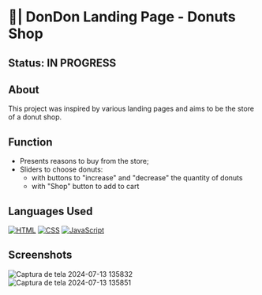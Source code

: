 # 🍩| DonDon Landing Page - Donuts Shop
## Status: IN PROGRESS

## About
This project was inspired by various landing pages and aims to be the store of a donut shop.

## Function
- Presents reasons to buy from the store;
- Sliders to choose donuts:
  - with buttons to "increase" and "decrease" the quantity of donuts
  - with "Shop" button to add to cart
  
## Languages Used
<p>
  <a href="#"><img alt="HTML" src="https://img.shields.io/badge/HTML-E34F26.svg?logo=html5&logoColor=white"></a>
  <a href="#"><img alt="CSS" src="https://img.shields.io/badge/CSS-1572B6.svg?logo=css3&logoColor=white"></a>
  <a href="#"><img alt="JavaScript" src="https://img.shields.io/badge/JavaScript-F7DF1E.svg?logo=javascript&logoColor=black"></a>
</p>
 
## Screenshots
  ![Captura de tela 2024-07-13 135832](https://github.com/user-attachments/assets/206fa54f-9671-460f-aae8-7ff8d049c65d)
  ![Captura de tela 2024-07-13 135851](https://github.com/user-attachments/assets/1f95c2c7-774f-4f2e-acaf-a9f732ca4aa7)
